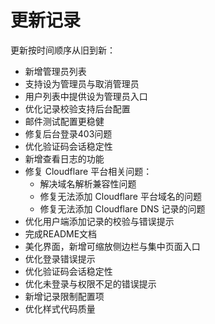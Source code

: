 # 更新记录
更新按时间顺序从旧到新：
- 新增管理员列表
- 支持设为管理员与取消管理员
- 用户列表中提供设为管理员入口
- 优化记录校验支持后台配置
- 邮件测试配置更稳健
- 修复后台登录403问题
- 优化验证码会话稳定性
- 新增查看日志的功能
- 修复 Cloudflare 平台相关问题：
  - 解决域名解析兼容性问题
  - 修复无法添加 Cloudflare 平台域名的问题
  - 修复无法添加 Cloudflare DNS 记录的问题
- 优化用户端添加记录的校验与错误提示
- 完成README文档
- 美化界面，新增可缩放侧边栏与集中页面入口
- 优化登录错误提示
- 优化验证码会话稳定性
- 优化未登录与权限不足的错误提示
- 新增记录限制配置项
- 优化样式代码质量